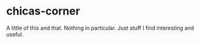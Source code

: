 # chicas-corner
A little of this and that. Nothing in particular. Just stuff I find interesting and useful.
